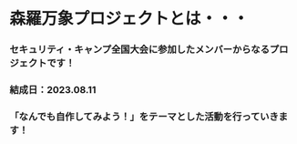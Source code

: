 # 森羅万象プロジェクトとは・・・
  
### セキュリティ・キャンプ全国大会に参加したメンバーからなるプロジェクトです！  

### 結成日：2023.08.11

### 「なんでも自作してみよう！」をテーマとした活動を行っていきます！  

